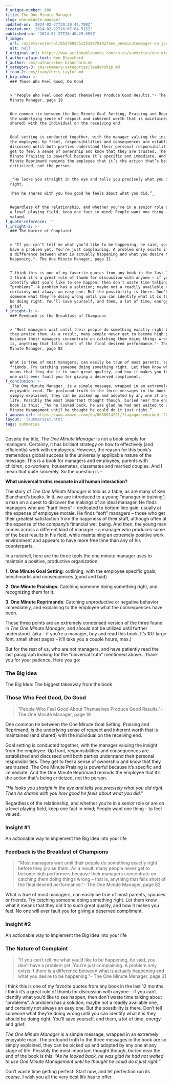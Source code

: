 ```yaml
---
f_unique-number: 900
title: The One Minute Manager
slug: one-minute-manager
updated-on: '2024-02-27T20:30:45.798Z'
created-on: '2024-02-22T16:07:04.515Z'
published-on: '2024-02-27T20:40:29.559Z'
f_image:
  url: /assets/external/65d7805d5c251897810275ee_oneminutemanger-sm.jpeg
  alt: null
f_original-url: https://www.actionablebooks.com/en-ca/summaries/one-minute-manager/
f_author-plain-text: Ken Blanchard
f_author: cms/authors/ken-blanchard.md
f_category-3: cms/summary-categories/leadership.md
f_team-2: cms/team/chris-taylor.md
f_big-idea: >-
  ### Those Who Feel Good, Do Good


  > "People Who Feel Good About Themselves Produce Good Results."- The One
  Minute Manager, page 19


  One common tie between the One Minute Goal Setting, Praising and Reprimand, is
  the underlying sense of respect and inherent worth that is maintained (and
  shared) with the individual on the receiving end.


  Goal setting is conducted together, with the manager valuing the insight from
  the employee. Up front, responsibilities and consequences are established and
  discussed until both parties understand their personal responsibilities. They
  get to feel a sense of ownership and know that they are trusted. The One
  Minute Praising is powerful because it’s specific and immediate. And the One
  Minute Reprimand reminds the employee that it’s the action that’s being
  criticized, not the person.


  _“He looks you straight in the eye and tells you precisely what you did
  right.  

  Then he shares with you how good he feels about what you did.”_


  Regardless of the relationship, and whether you’re in a senior role or are on
  a level playing field, keep one fact in mind; People want one thing – to feel
  valued.
f_quote-reference: ''
f_insight-2: >-
  ### The Nature of Complaint


  > "If you can’t tell me what you’d like to be happening, he said, you don’t
  have a problem yet. You’re just complaining. A problem only exists if there is
  a difference between what is actually happening and what you desire to be
  happening."- The One Minute Manager, page 31


  I think this is one of my favorite quotes from any book in the last 12 months.
  I think it’s a great rule of thumb for discussion with anyone – if you can’t
  identify what you’d like to see happen, then don’t waste time talking about
  “problems”. A problem has a solution; maybe not a readily available one, and
  certainly not always an easy one. But the possibility is there. Don’t tell
  someone what they’re doing wrong until you can identify what it is they should
  be doing right. You’ll save yourself, and them, a lot of time, energy and
  grief.
f_insight-1: >-
  ### Feedback is the Breakfast of Champions


  > "Most managers wait until their people do something exactly right before
  they praise them. As a result, many people never get to become high performers
  because their managers concentrate on catching them doing things wrong – that
  is, anything that falls short of the final desired performance."- The One
  Minute Manager, page 82


  What is true of most managers, can easily be true of most parents, spouses or
  friends. Try catching someone doing something right. Let them know what it
  means that they did it to such great quality, and how it makes you feel. No
  one will ever fault you for giving a deserved compliment.
f_conclusion: >-
  _The One Minute Manager_ is a simple message, wrapped in an extremely
  enjoyable read. The profound truth to the three messages in the book are so
  simply explained, they can be picked up and adopted by any one at any stage of
  life. Possibly the most important thought though, buried near the end of the
  book is this: _“As he looked back, he was glad he had not waited to use One
  Minute Management until he thought he could do it just right.”_
f_amazon-url: https://www.amazon.com/dp/0688014291/?tag=gooseducmedi-20
layout: '[summaries].html'
tags: summaries
---
```


Despite the title, _The One Minute Manager_ is not a book simply for managers. Certainly, it has brilliant strategy on how to effectively (and efficiently) work with employees. However, the reason for this book’s tremendous global success is the universally applicable nature of the message. This is a book for managers and employees, parents with children, co-workers, housemates, classmates and married couples. And I mean that quite sincerely. So the question is –

**What universal truths resonate in all human interaction?**

The story of _The One Minute Manager_ is told as a fable, as are many of Ken Blanchard’s books. In it, we are introduced to a young “manager in training”; a man on a quest to discover the makings of an ideal manager. He finds managers who are “hard liners” – dedicated to bottom line gain, usually at the expense of employee morale. He finds “soft” managers – those who get their greatest satisfaction from the happiness of their staff, although often at the expense of the company’s financial well being. And then, the young man comes across a different kind of manager – a manager who produces some of the best results in his field, while maintaining an extremely positive work environment and appears to have more free time than any of his counterparts.

In a nutshell, here are the three tools the one minute manager uses to maintain a positive, productive organization:

**1\. One Minute Goal Setting**: outlining, with the employee specific goals, benchmarks and consequences (good and bad)

**2\. One Minute Praisings**: Catching someone doing something right, and recognizing them for it.

**3\. One Minute Reprimands**: Catching unproductive or negative behavior immediately, and explaining to the employee what the consequences have been.

Those three points are an extremely condensed version of the three found in _The One Minute Manager_, and should not be utilized until further understood. (aka – if you’re a manager, buy and read this book. It’s 107 large font, small sheet pages – it’ll take you a couple hours, max.)

But for the rest of us, who are not managers, and have patiently read the last paragraph looking for the “universal truth” mentioned above… thank you for your patience. Here you go:

### The Big Idea

The Big Idea: The biggest takeaway from the book

### Those Who Feel Good, Do Good

> "People Who Feel Good About Themselves Produce Good Results."- The One Minute Manager, page 19

One common tie between the One Minute Goal Setting, Praising and Reprimand, is the underlying sense of respect and inherent worth that is maintained (and shared) with the individual on the receiving end.

Goal setting is conducted together, with the manager valuing the insight from the employee. Up front, responsibilities and consequences are established and discussed until both parties understand their personal responsibilities. They get to feel a sense of ownership and know that they are trusted. The One Minute Praising is powerful because it’s specific and immediate. And the One Minute Reprimand reminds the employee that it’s the action that’s being criticized, not the person.

_“He looks you straight in the eye and tells you precisely what you did right.  
Then he shares with you how good he feels about what you did.”_

Regardless of the relationship, and whether you’re in a senior role or are on a level playing field, keep one fact in mind; People want one thing – to feel valued.

### Insight #1

An actionable way to implement the Big Idea into your life

### Feedback is the Breakfast of Champions

> "Most managers wait until their people do something exactly right before they praise them. As a result, many people never get to become high performers because their managers concentrate on catching them doing things wrong – that is, anything that falls short of the final desired performance."- The One Minute Manager, page 82

What is true of most managers, can easily be true of most parents, spouses or friends. Try catching someone doing something right. Let them know what it means that they did it to such great quality, and how it makes you feel. No one will ever fault you for giving a deserved compliment.

### Insight #2

An actionable way to implement the Big Idea into your life

### The Nature of Complaint

> "If you can’t tell me what you’d like to be happening, he said, you don’t have a problem yet. You’re just complaining. A problem only exists if there is a difference between what is actually happening and what you desire to be happening."- The One Minute Manager, page 31

I think this is one of my favorite quotes from any book in the last 12 months. I think it’s a great rule of thumb for discussion with anyone – if you can’t identify what you’d like to see happen, then don’t waste time talking about “problems”. A problem has a solution; maybe not a readily available one, and certainly not always an easy one. But the possibility is there. Don’t tell someone what they’re doing wrong until you can identify what it is they should be doing right. You’ll save yourself, and them, a lot of time, energy and grief.

_The One Minute Manager_ is a simple message, wrapped in an extremely enjoyable read. The profound truth to the three messages in the book are so simply explained, they can be picked up and adopted by any one at any stage of life. Possibly the most important thought though, buried near the end of the book is this: _“As he looked back, he was glad he had not waited to use One Minute Management until he thought he could do it just right.”_

Don’t waste time getting perfect. Start now, and let perfection run its course. I wish you all the very best life has to offer.
